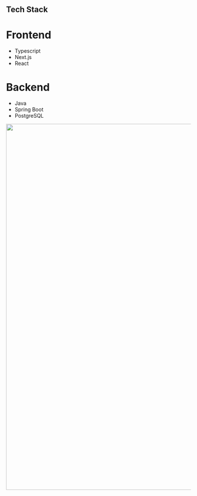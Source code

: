 ## Tech Stack
  # Frontend
  - Typescript
  - Next.js
  - React

 # Backend
 - Java
 - Spring Boot
 - PostgreSQL


<img src="https://github.com/user-attachments/assets/d890086c-f757-463c-96a2-715066fea828" width="1000" />
